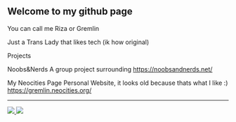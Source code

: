 ## Welcome to my github page

You can call me Riza or Gremlin

Just a Trans Lady that likes tech (ik how original)

Projects

Noobs&Nerds
A group project surrounding 
https://noobsandnerds.net/

My Neocities Page
Personal Website, it looks old because thats what I like :)
https://gremlin.neocities.org/

---

<a href="https://www.youtube.com/@Gremlin982">
  <img src="https://img.shields.io/badge/YouTube-%23FF0000.svg?style=for-the-badge&logo=YouTube&logoColor=white" />
</a>

<a href="https://discord.gg/Rk9EuJkZ7z">
  <img src="https://dcbadge.vercel.app/api/server/Rk9EuJkZ7z" />
</a>
